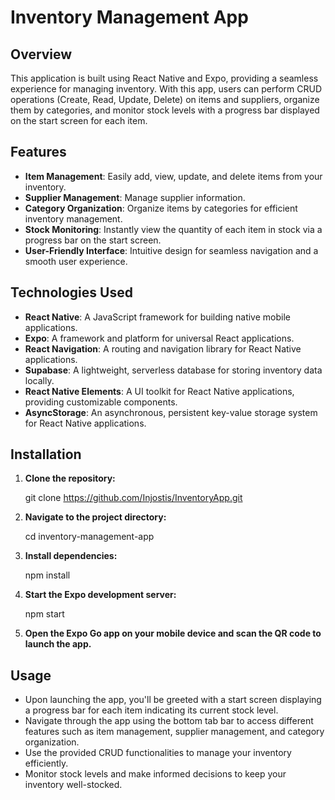 # Inventory Management App

## Overview
This application is built using React Native and Expo, providing a seamless experience for managing inventory. With this app, users can perform CRUD operations (Create, Read, Update, Delete) on items and suppliers, organize them by categories, and monitor stock levels with a progress bar displayed on the start screen for each item.

## Features
- **Item Management**: Easily add, view, update, and delete items from your inventory.
- **Supplier Management**: Manage supplier information.
- **Category Organization**: Organize items by categories for efficient inventory management.
- **Stock Monitoring**: Instantly view the quantity of each item in stock via a progress bar on the start screen.
- **User-Friendly Interface**: Intuitive design for seamless navigation and a smooth user experience.

## Technologies Used
- **React Native**: A JavaScript framework for building native mobile applications.
- **Expo**: A framework and platform for universal React applications.
- **React Navigation**: A routing and navigation library for React Native applications.
- **Supabase**: A lightweight, serverless database for storing inventory data locally.
- **React Native Elements**: A UI toolkit for React Native applications, providing customizable components.
- **AsyncStorage**: An asynchronous, persistent key-value storage system for React Native applications.

## Installation

1. **Clone the repository:**
   
    git clone https://github.com/Injostis/InventoryApp.git

3. **Navigate to the project directory:**
   
    cd inventory-management-app
   
5. **Install dependencies:**

    npm install

6. **Start the Expo development server:**

    npm start

7. **Open the Expo Go app on your mobile device and scan the QR code to launch the app.**

## Usage

- Upon launching the app, you'll be greeted with a start screen displaying a progress bar for each item indicating its current stock level.
- Navigate through the app using the bottom tab bar to access different features such as item management, supplier management, and category organization.
- Use the provided CRUD functionalities to manage your inventory efficiently.
- Monitor stock levels and make informed decisions to keep your inventory well-stocked.
